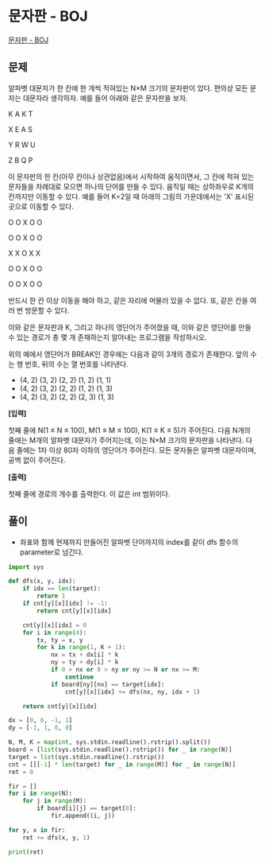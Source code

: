 # 문자판 - BOJ

[문자판 - BOJ](https://www.acmicpc.net/problem/2186)

## 문제

알파벳 대문자가 한 칸에 한 개씩 적혀있는 N×M 크기의 문자판이 있다. 편의상 모든 문자는 대문자라 생각하자. 예를 들어 아래와 같은 문자판을 보자.

K A K T

X E A S

Y R W U

Z B Q P

이 문자판의 한 칸(아무 칸이나 상관없음)에서 시작하여 움직이면서, 그 칸에 적혀 있는 문자들을 차례대로 모으면 하나의 단어를 만들 수 있다. 움직일 때는 상하좌우로 K개의 칸까지만 이동할 수 있다. 예를 들어 K=2일 때 아래의 그림의 가운데에서는 'X' 표시된 곳으로 이동할 수 있다.

O O X O O

O O X O O

X X O X X

O O X O O

O O X O O

반드시 한 칸 이상 이동을 해야 하고, 같은 자리에 머물러 있을 수 없다. 또, 같은 칸을 여러 번 방문할 수 있다.

이와 같은 문자판과 K, 그리고 하나의 영단어가 주어졌을 때, 이와 같은 영단어를 만들 수 있는 경로가 총 몇 개 존재하는지 알아내는 프로그램을 작성하시오.

위의 예에서 영단어가 BREAK인 경우에는 다음과 같이 3개의 경로가 존재한다. 앞의 수는 행 번호, 뒤의 수는 열 번호를 나타낸다.

- (4, 2) (3, 2) (2, 2) (1, 2) (1, 1)
- (4, 2) (3, 2) (2, 2) (1, 2) (1, 3)
- (4, 2) (3, 2) (2, 2) (2, 3) (1, 3)

**[입력]**

첫째 줄에 N(1 ≤ N ≤ 100), M(1 ≤ M ≤ 100), K(1 ≤ K ≤ 5)가 주어진다. 다음 N개의 줄에는 M개의 알파벳 대문자가 주어지는데, 이는 N×M 크기의 문자판을 나타낸다. 다음 줄에는 1자 이상 80자 이하의 영단어가 주어진다. 모든 문자들은 알파벳 대문자이며, 공백 없이 주어진다.

**[출력]**

첫째 줄에 경로의 개수를 출력한다. 이 값은 int 범위이다.

## 풀이

- 좌표와 함께 현재까지 만들어진 알파벳 단어까지의 index를 같이 dfs 함수의 parameter로 넘긴다.

```py
import sys

def dfs(x, y, idx):
    if idx == len(target):
        return 1
    if cnt[y][x][idx] != -1:
        return cnt[y][x][idx]

    cnt[y][x][idx] = 0
    for i in range(4):
        tx, ty = x, y
        for k in range(1, K + 1):
            nx = tx + dx[i] * k
            ny = ty + dy[i] * k
            if 0 > nx or 0 > ny or ny >= N or nx >= M:
                continue
            if board[ny][nx] == target[idx]:
                cnt[y][x][idx] += dfs(nx, ny, idx + 1)

    return cnt[y][x][idx]

dx = [0, 0, -1, 1]
dy = [-1, 1, 0, 0]

N, M, K = map(int, sys.stdin.readline().rstrip().split())
board = [list(sys.stdin.readline().rstrip()) for _ in range(N)]
target = list(sys.stdin.readline().rstrip())
cnt = [[[-1] * len(target) for _ in range(M)] for _ in range(N)]
ret = 0

fir = []
for i in range(N):
    for j in range(M):
        if board[i][j] == target[0]:
            fir.append((i, j))

for y, x in fir:
    ret += dfs(x, y, 1)

print(ret)
```
